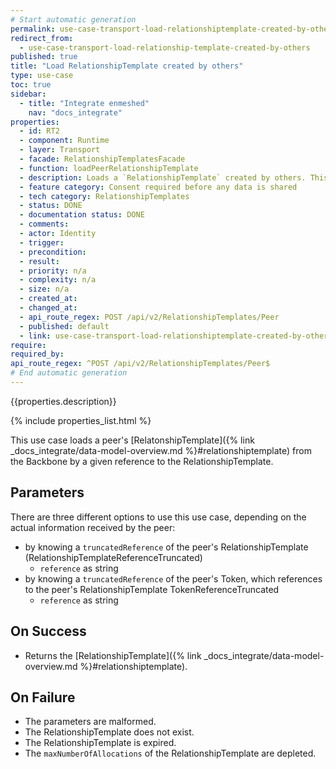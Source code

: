 ```yaml
---
# Start automatic generation
permalink: use-case-transport-load-relationshiptemplate-created-by-others
redirect_from:
  - use-case-transport-load-relationship-template-created-by-others
published: true
title: "Load RelationshipTemplate created by others"
type: use-case
toc: true
sidebar:
  - title: "Integrate enmeshed"
    nav: "docs_integrate"
properties:
  - id: RT2
  - component: Runtime
  - layer: Transport
  - facade: RelationshipTemplatesFacade
  - function: loadPeerRelationshipTemplate
  - description: Loads a `RelationshipTemplate` created by others. This is a prerequisite for using the RelationshipTemplate while creating a new `Relationship`.
  - feature category: Consent required before any data is shared
  - tech category: RelationshipTemplates
  - status: DONE
  - documentation status: DONE
  - comments:
  - actor: Identity
  - trigger:
  - precondition:
  - result:
  - priority: n/a
  - complexity: n/a
  - size: n/a
  - created_at:
  - changed_at:
  - api_route_regex: POST /api/v2/RelationshipTemplates/Peer
  - published: default
  - link: use-case-transport-load-relationshiptemplate-created-by-others
require:
required_by:
api_route_regex: ^POST /api/v2/RelationshipTemplates/Peer$
# End automatic generation
---
```


{{properties.description}}

{% include properties_list.html %}

This use case loads a peer's [RelatonshipTemplate]({% link _docs_integrate/data-model-overview.md %}#relationshiptemplate) from the Backbone by a given reference to the RelationshipTemplate.

## Parameters

There are three different options to use this use case, depending on the actual information received by the peer:

- by knowing a `truncatedReference` of the peer's RelationshipTemplate (RelationshipTemplateReferenceTruncated)
  - `reference` as string
- by knowing a `truncatedReference` of the peer's Token, which references to the peer's RelationshipTemplate TokenReferenceTruncated
  - `reference` as string

## On Success

- Returns the [RelationshipTemplate]({% link _docs_integrate/data-model-overview.md %}#relationshiptemplate).

## On Failure

- The parameters are malformed.
- The RelationshipTemplate does not exist.
- The RelationshipTemplate is expired.
- The `maxNumberOfAllocations` of the RelationshipTemplate are depleted.
